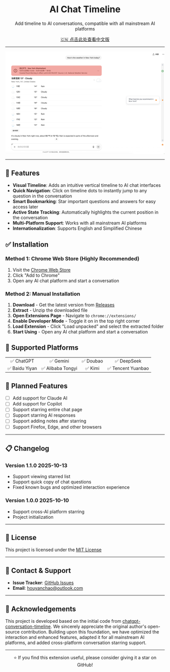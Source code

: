 <div align="center">
  <h1>AI Chat Timeline</h1>
  <p>Add timeline to AI conversations, compatible with all mainstream AI platforms</p>  
  <p>
    <a href="./README.md">🇨🇳 点击此处查看中文版</a>
  </p>
</div>

---

<div align="center">
  <img src="./images/demo_en.png" alt="AI Chat Timeline Demo" width="800">
</div>

---

## 🌟 Features

- **Visual Timeline**: Adds an intuitive vertical timeline to AI chat interfaces
- **Quick Navigation**: Click on timeline dots to instantly jump to any question in the conversation
- **Smart Bookmarking**: Star important questions and answers for easy access later
- **Active State Tracking**: Automatically highlights the current position in the conversation
- **Multi-Platform Support**: Works with all mainstream AI platforms
- **Internationalization**: Supports English and Simplified Chinese

## ✅ Installation

### Method 1: Chrome Web Store (Highly Recommended)

1. Visit the [Chrome Web Store](https://chromewebstore.google.com/detail/ai-chat-timeline-ai-chat/fgebdnlceacaiaeikopldglhffljjlhh)
2. Click "Add to Chrome"
3. Open any AI chat platform and start a conversation

### Method 2: Manual Installation

1. **Download** - Get the latest version from [Releases](../../releases)
2. **Extract** - Unzip the downloaded file
3. **Open Extensions Page** - Navigate to `chrome://extensions/`
4. **Enable Developer Mode** - Toggle it on in the top right corner
5. **Load Extension** - Click "Load unpacked" and select the extracted folder
6. **Start Using** - Open any AI chat platform and start a conversation

## 🚀 Supported Platforms

<table>
  <tr>
    <td align="center">✅ ChatGPT</td>
    <td align="center">✅ Gemini</td>
    <td align="center">✅ Doubao</td>
    <td align="center">✅ DeepSeek</td>
  </tr>
  <tr>
    <td align="center">✅ Baidu Yiyan</td>
    <td align="center">✅ Alibaba Tongyi</td>
    <td align="center">✅ Kimi</td>
    <td align="center">✅ Tencent Yuanbao</td>
  </tr>
</table>

## 🚧 Planned Features

- [ ] Add support for Claude AI
- [ ] Add support for Copilot
- [ ] Support starring entire chat page
- [ ] Support starring AI responses
- [ ] Support adding notes after starring
- [ ] Support Firefox, Edge, and other browsers

---

## 📋 Changelog

### Version 1.1.0 2025-10-13

- Support viewing starred list
- Support quick copy of chat questions
- Fixed known bugs and optimized interaction experience

### Version 1.0.0 2025-10-10

- Support cross-AI platform starring
- Project initialization

---

## 📄 License

This project is licensed under the [MIT License](./LICENSE)

---

## 💬 Contact & Support

- **Issue Tracker**: [GitHub Issues](../../issues)
- **Email**: houyanchao@outlook.com

---

## 🙏 Acknowledgements

This project is developed based on the initial code from [chatgpt-conversation-timeline](https://github.com/Reborn14/chatgpt-conversation-timeline). We sincerely appreciate the original author's open-source contribution. Building upon this foundation, we have optimized the interaction and enhanced features, adapted it for all mainstream AI platforms, and added cross-platform conversation starring support.

---

<div align="center">
  <p>⭐ If you find this extension useful, please consider giving it a star on GitHub!</p>
</div>

